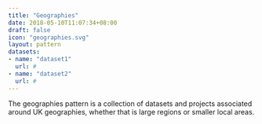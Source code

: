 ```yaml
---
title: "Geographies"
date: 2018-05-10T11:07:34+08:00
draft: false
icon: "geographies.svg"
layout: pattern
datasets:
- name: "dataset1"
  url: #
- name: "dataset2"
  url: #
---
```


The geographies pattern is a collection of datasets and projects associated around UK geographies, whether that is large regions or smaller local areas.
